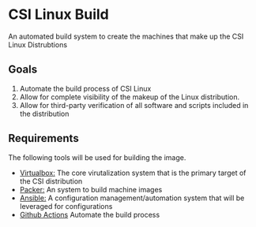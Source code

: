 # CSI Linux Build

An automated build system to create the machines that make up the CSI Linux Distrubtions

## Goals

1.  Automate the build process of CSI Linux
2.  Allow for complete visibility of the makeup of the Linux distribution.
3.  Allow for third-party verification of all software and scripts included in the distribution

## Requirements

The following tools will be used for building the image.  

- [Virtualbox:](https://www.virtualbox.org/)  The core virutalization system that is the primary target of the CSI distribution
- [Packer:](http://www.packer.io/)  An system to build machine images
- [Ansible:](https://www.ansible.com/resources/get-started)  A configuration management/automation system that will be leveraged for configurations
- [Github Actions](https://github.com/features/actions)  Automate the build process
